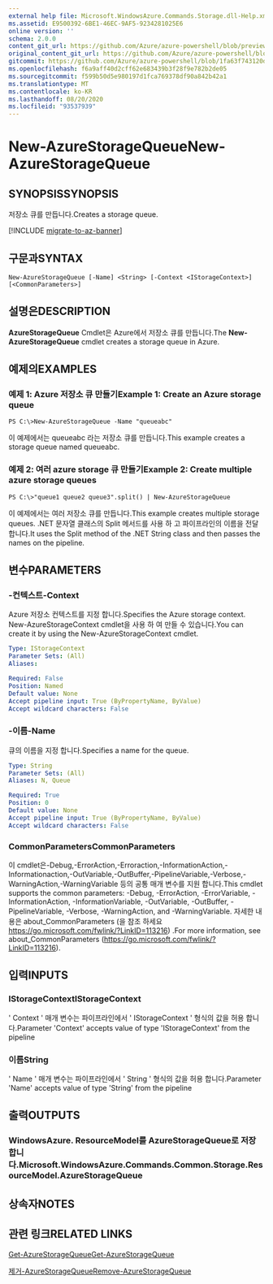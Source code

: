 ```yaml
---
external help file: Microsoft.WindowsAzure.Commands.Storage.dll-Help.xml
ms.assetid: E9500392-6BE1-46EC-9AF5-9234281025E6
online version: ''
schema: 2.0.0
content_git_url: https://github.com/Azure/azure-powershell/blob/preview/src/Storage/Commands.Storage/help/New-AzureStorageQueue.md
original_content_git_url: https://github.com/Azure/azure-powershell/blob/preview/src/Storage/Commands.Storage/help/New-AzureStorageQueue.md
gitcommit: https://github.com/Azure/azure-powershell/blob/1fa63f743120d7a7cd6cbb28ee43cd0f4c654af9
ms.openlocfilehash: f6a9aff40d2cff62e683439b3f28f9e782b2de05
ms.sourcegitcommit: f599b50d5e980197d1fca769378df90a842b42a1
ms.translationtype: MT
ms.contentlocale: ko-KR
ms.lasthandoff: 08/20/2020
ms.locfileid: "93537939"
---
```

# <span data-ttu-id="e5926-101">New-AzureStorageQueue</span><span class="sxs-lookup"><span data-stu-id="e5926-101">New-AzureStorageQueue</span></span>

## <span data-ttu-id="e5926-102">SYNOPSIS</span><span class="sxs-lookup"><span data-stu-id="e5926-102">SYNOPSIS</span></span>
<span data-ttu-id="e5926-103">저장소 큐를 만듭니다.</span><span class="sxs-lookup"><span data-stu-id="e5926-103">Creates a storage queue.</span></span>

[!INCLUDE [migrate-to-az-banner](../../includes/migrate-to-az-banner.md)]

## <span data-ttu-id="e5926-104">구문과</span><span class="sxs-lookup"><span data-stu-id="e5926-104">SYNTAX</span></span>

```
New-AzureStorageQueue [-Name] <String> [-Context <IStorageContext>] [<CommonParameters>]
```

## <span data-ttu-id="e5926-105">설명은</span><span class="sxs-lookup"><span data-stu-id="e5926-105">DESCRIPTION</span></span>
<span data-ttu-id="e5926-106">**AzureStorageQueue** Cmdlet은 Azure에서 저장소 큐를 만듭니다.</span><span class="sxs-lookup"><span data-stu-id="e5926-106">The **New-AzureStorageQueue** cmdlet creates a storage queue in Azure.</span></span>

## <span data-ttu-id="e5926-107">예제의</span><span class="sxs-lookup"><span data-stu-id="e5926-107">EXAMPLES</span></span>

### <span data-ttu-id="e5926-108">예제 1: Azure 저장소 큐 만들기</span><span class="sxs-lookup"><span data-stu-id="e5926-108">Example 1: Create an Azure storage queue</span></span>
```
PS C:\>New-AzureStorageQueue -Name "queueabc"
```

<span data-ttu-id="e5926-109">이 예제에서는 queueabc 라는 저장소 큐를 만듭니다.</span><span class="sxs-lookup"><span data-stu-id="e5926-109">This example creates a storage queue named queueabc.</span></span>

### <span data-ttu-id="e5926-110">예제 2: 여러 azure storage 큐 만들기</span><span class="sxs-lookup"><span data-stu-id="e5926-110">Example 2: Create multiple azure storage queues</span></span>
```
PS C:\>"queue1 queue2 queue3".split() | New-AzureStorageQueue
```

<span data-ttu-id="e5926-111">이 예제에서는 여러 저장소 큐를 만듭니다.</span><span class="sxs-lookup"><span data-stu-id="e5926-111">This example creates multiple storage queues.</span></span>
<span data-ttu-id="e5926-112">.NET 문자열 클래스의 Split 메서드를 사용 하 고 파이프라인의 이름을 전달 합니다.</span><span class="sxs-lookup"><span data-stu-id="e5926-112">It uses the Split method of the .NET String class and then passes the names on the pipeline.</span></span>

## <span data-ttu-id="e5926-113">변수</span><span class="sxs-lookup"><span data-stu-id="e5926-113">PARAMETERS</span></span>

### <span data-ttu-id="e5926-114">-컨텍스트</span><span class="sxs-lookup"><span data-stu-id="e5926-114">-Context</span></span>
<span data-ttu-id="e5926-115">Azure 저장소 컨텍스트를 지정 합니다.</span><span class="sxs-lookup"><span data-stu-id="e5926-115">Specifies the Azure storage context.</span></span>
<span data-ttu-id="e5926-116">New-AzureStorageContext cmdlet을 사용 하 여 만들 수 있습니다.</span><span class="sxs-lookup"><span data-stu-id="e5926-116">You can create it by using the New-AzureStorageContext cmdlet.</span></span>

```yaml
Type: IStorageContext
Parameter Sets: (All)
Aliases: 

Required: False
Position: Named
Default value: None
Accept pipeline input: True (ByPropertyName, ByValue)
Accept wildcard characters: False
```

### <span data-ttu-id="e5926-117">-이름</span><span class="sxs-lookup"><span data-stu-id="e5926-117">-Name</span></span>
<span data-ttu-id="e5926-118">큐의 이름을 지정 합니다.</span><span class="sxs-lookup"><span data-stu-id="e5926-118">Specifies a name for the queue.</span></span>

```yaml
Type: String
Parameter Sets: (All)
Aliases: N, Queue

Required: True
Position: 0
Default value: None
Accept pipeline input: True (ByPropertyName, ByValue)
Accept wildcard characters: False
```

### <span data-ttu-id="e5926-119">CommonParameters</span><span class="sxs-lookup"><span data-stu-id="e5926-119">CommonParameters</span></span>
<span data-ttu-id="e5926-120">이 cmdlet은-Debug,-ErrorAction,-Erroraction,-InformationAction,-Informationaction,-OutVariable,-OutBuffer,-PipelineVariable,-Verbose,-WarningAction,-WarningVariable 등의 공통 매개 변수를 지원 합니다.</span><span class="sxs-lookup"><span data-stu-id="e5926-120">This cmdlet supports the common parameters: -Debug, -ErrorAction, -ErrorVariable, -InformationAction, -InformationVariable, -OutVariable, -OutBuffer, -PipelineVariable, -Verbose, -WarningAction, and -WarningVariable.</span></span> <span data-ttu-id="e5926-121">자세한 내용은 about_CommonParameters (을 참조 하세요 https://go.microsoft.com/fwlink/?LinkID=113216) .</span><span class="sxs-lookup"><span data-stu-id="e5926-121">For more information, see about_CommonParameters (https://go.microsoft.com/fwlink/?LinkID=113216).</span></span>

## <span data-ttu-id="e5926-122">입력</span><span class="sxs-lookup"><span data-stu-id="e5926-122">INPUTS</span></span>

### <span data-ttu-id="e5926-123">IStorageContext</span><span class="sxs-lookup"><span data-stu-id="e5926-123">IStorageContext</span></span>

<span data-ttu-id="e5926-124">' Context ' 매개 변수는 파이프라인에서 ' IStorageContext ' 형식의 값을 허용 합니다.</span><span class="sxs-lookup"><span data-stu-id="e5926-124">Parameter 'Context' accepts value of type 'IStorageContext' from the pipeline</span></span>

### <span data-ttu-id="e5926-125">이름</span><span class="sxs-lookup"><span data-stu-id="e5926-125">String</span></span>

<span data-ttu-id="e5926-126">' Name ' 매개 변수는 파이프라인에서 ' String ' 형식의 값을 허용 합니다.</span><span class="sxs-lookup"><span data-stu-id="e5926-126">Parameter 'Name' accepts value of type 'String' from the pipeline</span></span>

## <span data-ttu-id="e5926-127">출력</span><span class="sxs-lookup"><span data-stu-id="e5926-127">OUTPUTS</span></span>

### <span data-ttu-id="e5926-128">WindowsAzure. ResourceModel를 AzureStorageQueue로 저장 합니다.</span><span class="sxs-lookup"><span data-stu-id="e5926-128">Microsoft.WindowsAzure.Commands.Common.Storage.ResourceModel.AzureStorageQueue</span></span>

## <span data-ttu-id="e5926-129">상속자</span><span class="sxs-lookup"><span data-stu-id="e5926-129">NOTES</span></span>

## <span data-ttu-id="e5926-130">관련 링크</span><span class="sxs-lookup"><span data-stu-id="e5926-130">RELATED LINKS</span></span>

[<span data-ttu-id="e5926-131">Get-AzureStorageQueue</span><span class="sxs-lookup"><span data-stu-id="e5926-131">Get-AzureStorageQueue</span></span>](./Get-AzureStorageQueue.md)

[<span data-ttu-id="e5926-132">제거-AzureStorageQueue</span><span class="sxs-lookup"><span data-stu-id="e5926-132">Remove-AzureStorageQueue</span></span>](./Remove-AzureStorageQueue.md)



